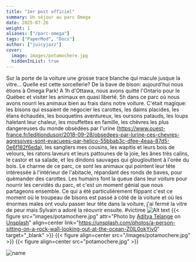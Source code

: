```yaml
---
title: "1er post officiel"
summary: Un séjour au parc Omega
date: 2025-07-26
weight: 1
aliases: ["/parc-omega"]
tags: ["PaperMod", "Docs"]
author: ["juicyjazz"]
cover:
  image: images/potamochere.jpg
  hiddenInList: true
---
```

Sur la porte de la voiture une grosse trace blanche qui macule jusque la vitre... Quelle est cette sorcellerie? 
De la bave de bison: aujourd'hui nous étions à Omega Park! A 1h d'Ottawa, nous avons quitté l'Ontario pour le Québec et visiter les animaux en quasi liberté.
5h dans ce parc où nous avons nourri les animaux bien au frais dans notre voiture. C'était magique: les bisons qui essaient de négocier les carottes, les daims placides, les élans échaudés, les bouquetins aventureux, les oursons patauds, les loups haletant leur chaleur, les mouffettes en famille, les chèvres les plus dangereuses du monde obsédées par l'urine (https://www.ouest-france.fr/leditiondusoir/2018-09-28/obsedees-par-lurine-ces-chevres-agressives-sont-evacuees-par-helico-55bbab3c-dfee-4eaa-87d5-0e6f182f6eda), les sangliers mes cousins, les wapitis et leurs bois de velours, les ratons laveurs et leurs pattounes de la joie, les ânes très calins, le castor et sa salade, et les dindons sauvages qui glouglouttent à l'orée du bois. Le charme de ce parc, ce sont les animaux qui pointent leur tête intéressée à l'intérieur de l'abitacle, répandant des ronds de baves, pour quémander des carottes. Les humains font la queue dans leur voiture pour nourrir les cervidés du parc, et c'est un moment génial que nous partageons ensemble. Ce qui a été particulièrement flippant c'est ce moment où le troupeau de bisons est passé à côté de la voiture et où les énormes males ont voulu passer leur tête dans la voiture, j'ai fermé la vitre de peur mais Sylvain a adoré la réouvrir ensuite. #victime
![Alt text](images/potamochere.jpg "un potamochere")
{{< figure src="images/potamochere.jpg" attr="Photo by [Aditya Telange](https://unsplash.com/@adityatelange?utm_content=creditCopyText&utm_medium=referral&utm_source=unsplash) on [Unsplash](https://unsplash.com/photos/Z0lL0okYjy0?utm_content=creditCopyText&utm_medium=referral&utm_source=unsplash)" align=center link="https://unsplash.com/photos/a-person-sitting-on-a-rock-wall-looking-out-at-the-ocean-Z0lL0okYjy0" target="_blank" >}}
{{< figure align=center src="/images/potamochere.jpg" >}}
{{< figure align=center src="potamochere.jpg" >}}

![name](/images/potamochere.jpg#center)


